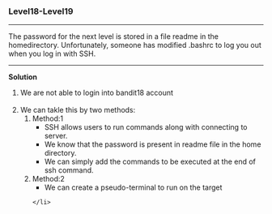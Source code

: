 ### Level18-Level19

<hr>
The password for the next level is stored in a file readme in the homedirectory. Unfortunately, someone has modified .bashrc to log you out when you log in with SSH.
<hr/>

<b>Solution</b><br/>

<ol>

<li>We are not able to login into bandit18 account</li>

<image>
<image>


<li>We can takle this by two methods:
<ol>
    <li>Method:1
        <ul>
            <li>SSH allows users to run commands along with connecting to server.</li>
            <li>We know that the password is present in readme file in the home directory.</li>
            <li>We can simply add the commands to be executed at the end of ssh command.</li>
            <image>
        </ul>
    </li>
    <li>Method:2
        <ul>
            <li>We can create a pseudo-terminal to run on the target</li>
        </ul>
    
    </li>
</ol>


</li>
